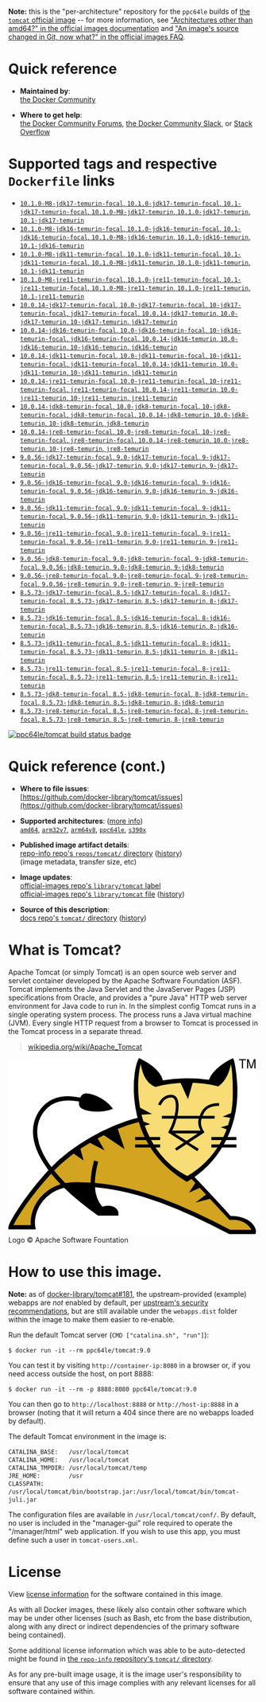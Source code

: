 <!--

********************************************************************************

WARNING:

    DO NOT EDIT "tomcat/README.md"

    IT IS AUTO-GENERATED

    (from the other files in "tomcat/" combined with a set of templates)

********************************************************************************

-->

**Note:** this is the "per-architecture" repository for the `ppc64le` builds of [the `tomcat` official image](https://hub.docker.com/_/tomcat) -- for more information, see ["Architectures other than amd64?" in the official images documentation](https://github.com/docker-library/official-images#architectures-other-than-amd64) and ["An image's source changed in Git, now what?" in the official images FAQ](https://github.com/docker-library/faq#an-images-source-changed-in-git-now-what).

# Quick reference

-	**Maintained by**:  
	[the Docker Community](https://github.com/docker-library/tomcat)

-	**Where to get help**:  
	[the Docker Community Forums](https://forums.docker.com/), [the Docker Community Slack](https://dockr.ly/slack), or [Stack Overflow](https://stackoverflow.com/search?tab=newest&q=docker)

# Supported tags and respective `Dockerfile` links

-	[`10.1.0-M8-jdk17-temurin-focal`, `10.1.0-jdk17-temurin-focal`, `10.1-jdk17-temurin-focal`, `10.1.0-M8-jdk17-temurin`, `10.1.0-jdk17-temurin`, `10.1-jdk17-temurin`](https://github.com/docker-library/tomcat/blob/7dc6e45523f302d0d90b9b5bfef5f179a226f604/10.1/jdk17/temurin-focal/Dockerfile)
-	[`10.1.0-M8-jdk16-temurin-focal`, `10.1.0-jdk16-temurin-focal`, `10.1-jdk16-temurin-focal`, `10.1.0-M8-jdk16-temurin`, `10.1.0-jdk16-temurin`, `10.1-jdk16-temurin`](https://github.com/docker-library/tomcat/blob/7dc6e45523f302d0d90b9b5bfef5f179a226f604/10.1/jdk16/temurin-focal/Dockerfile)
-	[`10.1.0-M8-jdk11-temurin-focal`, `10.1.0-jdk11-temurin-focal`, `10.1-jdk11-temurin-focal`, `10.1.0-M8-jdk11-temurin`, `10.1.0-jdk11-temurin`, `10.1-jdk11-temurin`](https://github.com/docker-library/tomcat/blob/7dc6e45523f302d0d90b9b5bfef5f179a226f604/10.1/jdk11/temurin-focal/Dockerfile)
-	[`10.1.0-M8-jre11-temurin-focal`, `10.1.0-jre11-temurin-focal`, `10.1-jre11-temurin-focal`, `10.1.0-M8-jre11-temurin`, `10.1.0-jre11-temurin`, `10.1-jre11-temurin`](https://github.com/docker-library/tomcat/blob/7dc6e45523f302d0d90b9b5bfef5f179a226f604/10.1/jre11/temurin-focal/Dockerfile)
-	[`10.0.14-jdk17-temurin-focal`, `10.0-jdk17-temurin-focal`, `10-jdk17-temurin-focal`, `jdk17-temurin-focal`, `10.0.14-jdk17-temurin`, `10.0-jdk17-temurin`, `10-jdk17-temurin`, `jdk17-temurin`](https://github.com/docker-library/tomcat/blob/17488391535f8f784c5d2d509c54501c26a3834d/10.0/jdk17/temurin-focal/Dockerfile)
-	[`10.0.14-jdk16-temurin-focal`, `10.0-jdk16-temurin-focal`, `10-jdk16-temurin-focal`, `jdk16-temurin-focal`, `10.0.14-jdk16-temurin`, `10.0-jdk16-temurin`, `10-jdk16-temurin`, `jdk16-temurin`](https://github.com/docker-library/tomcat/blob/17488391535f8f784c5d2d509c54501c26a3834d/10.0/jdk16/temurin-focal/Dockerfile)
-	[`10.0.14-jdk11-temurin-focal`, `10.0-jdk11-temurin-focal`, `10-jdk11-temurin-focal`, `jdk11-temurin-focal`, `10.0.14-jdk11-temurin`, `10.0-jdk11-temurin`, `10-jdk11-temurin`, `jdk11-temurin`](https://github.com/docker-library/tomcat/blob/17488391535f8f784c5d2d509c54501c26a3834d/10.0/jdk11/temurin-focal/Dockerfile)
-	[`10.0.14-jre11-temurin-focal`, `10.0-jre11-temurin-focal`, `10-jre11-temurin-focal`, `jre11-temurin-focal`, `10.0.14-jre11-temurin`, `10.0-jre11-temurin`, `10-jre11-temurin`, `jre11-temurin`](https://github.com/docker-library/tomcat/blob/17488391535f8f784c5d2d509c54501c26a3834d/10.0/jre11/temurin-focal/Dockerfile)
-	[`10.0.14-jdk8-temurin-focal`, `10.0-jdk8-temurin-focal`, `10-jdk8-temurin-focal`, `jdk8-temurin-focal`, `10.0.14-jdk8-temurin`, `10.0-jdk8-temurin`, `10-jdk8-temurin`, `jdk8-temurin`](https://github.com/docker-library/tomcat/blob/17488391535f8f784c5d2d509c54501c26a3834d/10.0/jdk8/temurin-focal/Dockerfile)
-	[`10.0.14-jre8-temurin-focal`, `10.0-jre8-temurin-focal`, `10-jre8-temurin-focal`, `jre8-temurin-focal`, `10.0.14-jre8-temurin`, `10.0-jre8-temurin`, `10-jre8-temurin`, `jre8-temurin`](https://github.com/docker-library/tomcat/blob/17488391535f8f784c5d2d509c54501c26a3834d/10.0/jre8/temurin-focal/Dockerfile)
-	[`9.0.56-jdk17-temurin-focal`, `9.0-jdk17-temurin-focal`, `9-jdk17-temurin-focal`, `9.0.56-jdk17-temurin`, `9.0-jdk17-temurin`, `9-jdk17-temurin`](https://github.com/docker-library/tomcat/blob/025e9753a0bcebfa4fe56e473bd26d06f7c54ae5/9.0/jdk17/temurin-focal/Dockerfile)
-	[`9.0.56-jdk16-temurin-focal`, `9.0-jdk16-temurin-focal`, `9-jdk16-temurin-focal`, `9.0.56-jdk16-temurin`, `9.0-jdk16-temurin`, `9-jdk16-temurin`](https://github.com/docker-library/tomcat/blob/025e9753a0bcebfa4fe56e473bd26d06f7c54ae5/9.0/jdk16/temurin-focal/Dockerfile)
-	[`9.0.56-jdk11-temurin-focal`, `9.0-jdk11-temurin-focal`, `9-jdk11-temurin-focal`, `9.0.56-jdk11-temurin`, `9.0-jdk11-temurin`, `9-jdk11-temurin`](https://github.com/docker-library/tomcat/blob/025e9753a0bcebfa4fe56e473bd26d06f7c54ae5/9.0/jdk11/temurin-focal/Dockerfile)
-	[`9.0.56-jre11-temurin-focal`, `9.0-jre11-temurin-focal`, `9-jre11-temurin-focal`, `9.0.56-jre11-temurin`, `9.0-jre11-temurin`, `9-jre11-temurin`](https://github.com/docker-library/tomcat/blob/025e9753a0bcebfa4fe56e473bd26d06f7c54ae5/9.0/jre11/temurin-focal/Dockerfile)
-	[`9.0.56-jdk8-temurin-focal`, `9.0-jdk8-temurin-focal`, `9-jdk8-temurin-focal`, `9.0.56-jdk8-temurin`, `9.0-jdk8-temurin`, `9-jdk8-temurin`](https://github.com/docker-library/tomcat/blob/025e9753a0bcebfa4fe56e473bd26d06f7c54ae5/9.0/jdk8/temurin-focal/Dockerfile)
-	[`9.0.56-jre8-temurin-focal`, `9.0-jre8-temurin-focal`, `9-jre8-temurin-focal`, `9.0.56-jre8-temurin`, `9.0-jre8-temurin`, `9-jre8-temurin`](https://github.com/docker-library/tomcat/blob/025e9753a0bcebfa4fe56e473bd26d06f7c54ae5/9.0/jre8/temurin-focal/Dockerfile)
-	[`8.5.73-jdk17-temurin-focal`, `8.5-jdk17-temurin-focal`, `8-jdk17-temurin-focal`, `8.5.73-jdk17-temurin`, `8.5-jdk17-temurin`, `8-jdk17-temurin`](https://github.com/docker-library/tomcat/blob/f09adde460dd759217d661bd2d00f6623c0a3c09/8.5/jdk17/temurin-focal/Dockerfile)
-	[`8.5.73-jdk16-temurin-focal`, `8.5-jdk16-temurin-focal`, `8-jdk16-temurin-focal`, `8.5.73-jdk16-temurin`, `8.5-jdk16-temurin`, `8-jdk16-temurin`](https://github.com/docker-library/tomcat/blob/f09adde460dd759217d661bd2d00f6623c0a3c09/8.5/jdk16/temurin-focal/Dockerfile)
-	[`8.5.73-jdk11-temurin-focal`, `8.5-jdk11-temurin-focal`, `8-jdk11-temurin-focal`, `8.5.73-jdk11-temurin`, `8.5-jdk11-temurin`, `8-jdk11-temurin`](https://github.com/docker-library/tomcat/blob/f09adde460dd759217d661bd2d00f6623c0a3c09/8.5/jdk11/temurin-focal/Dockerfile)
-	[`8.5.73-jre11-temurin-focal`, `8.5-jre11-temurin-focal`, `8-jre11-temurin-focal`, `8.5.73-jre11-temurin`, `8.5-jre11-temurin`, `8-jre11-temurin`](https://github.com/docker-library/tomcat/blob/f09adde460dd759217d661bd2d00f6623c0a3c09/8.5/jre11/temurin-focal/Dockerfile)
-	[`8.5.73-jdk8-temurin-focal`, `8.5-jdk8-temurin-focal`, `8-jdk8-temurin-focal`, `8.5.73-jdk8-temurin`, `8.5-jdk8-temurin`, `8-jdk8-temurin`](https://github.com/docker-library/tomcat/blob/f09adde460dd759217d661bd2d00f6623c0a3c09/8.5/jdk8/temurin-focal/Dockerfile)
-	[`8.5.73-jre8-temurin-focal`, `8.5-jre8-temurin-focal`, `8-jre8-temurin-focal`, `8.5.73-jre8-temurin`, `8.5-jre8-temurin`, `8-jre8-temurin`](https://github.com/docker-library/tomcat/blob/f09adde460dd759217d661bd2d00f6623c0a3c09/8.5/jre8/temurin-focal/Dockerfile)

[![ppc64le/tomcat build status badge](https://img.shields.io/jenkins/s/https/doi-janky.infosiftr.net/job/multiarch/job/ppc64le/job/tomcat.svg?label=ppc64le/tomcat%20%20build%20job)](https://doi-janky.infosiftr.net/job/multiarch/job/ppc64le/job/tomcat/)

# Quick reference (cont.)

-	**Where to file issues**:  
	[https://github.com/docker-library/tomcat/issues](https://github.com/docker-library/tomcat/issues)

-	**Supported architectures**: ([more info](https://github.com/docker-library/official-images#architectures-other-than-amd64))  
	[`amd64`](https://hub.docker.com/r/amd64/tomcat/), [`arm32v7`](https://hub.docker.com/r/arm32v7/tomcat/), [`arm64v8`](https://hub.docker.com/r/arm64v8/tomcat/), [`ppc64le`](https://hub.docker.com/r/ppc64le/tomcat/), [`s390x`](https://hub.docker.com/r/s390x/tomcat/)

-	**Published image artifact details**:  
	[repo-info repo's `repos/tomcat/` directory](https://github.com/docker-library/repo-info/blob/master/repos/tomcat) ([history](https://github.com/docker-library/repo-info/commits/master/repos/tomcat))  
	(image metadata, transfer size, etc)

-	**Image updates**:  
	[official-images repo's `library/tomcat` label](https://github.com/docker-library/official-images/issues?q=label%3Alibrary%2Ftomcat)  
	[official-images repo's `library/tomcat` file](https://github.com/docker-library/official-images/blob/master/library/tomcat) ([history](https://github.com/docker-library/official-images/commits/master/library/tomcat))

-	**Source of this description**:  
	[docs repo's `tomcat/` directory](https://github.com/docker-library/docs/tree/master/tomcat) ([history](https://github.com/docker-library/docs/commits/master/tomcat))

# What is Tomcat?

Apache Tomcat (or simply Tomcat) is an open source web server and servlet container developed by the Apache Software Foundation (ASF). Tomcat implements the Java Servlet and the JavaServer Pages (JSP) specifications from Oracle, and provides a "pure Java" HTTP web server environment for Java code to run in. In the simplest config Tomcat runs in a single operating system process. The process runs a Java virtual machine (JVM). Every single HTTP request from a browser to Tomcat is processed in the Tomcat process in a separate thread.

> [wikipedia.org/wiki/Apache_Tomcat](https://en.wikipedia.org/wiki/Apache_Tomcat)

![logo](https://raw.githubusercontent.com/docker-library/docs/8e31eb93a02d504d0cfe1da435aa31b377fc627d/tomcat/logo.png)Logo &copy; Apache Software Fountation

# How to use this image.

**Note:** as of [docker-library/tomcat#181](https://github.com/docker-library/tomcat/pull/181), the upstream-provided (example) webapps are *not* enabled by default, per [upstream's security recommendations](https://tomcat.apache.org/tomcat-9.0-doc/security-howto.html#Default_web_applications), but are still available under the `webapps.dist` folder within the image to make them easier to re-enable.

Run the default Tomcat server (`CMD ["catalina.sh", "run"]`):

```console
$ docker run -it --rm ppc64le/tomcat:9.0
```

You can test it by visiting `http://container-ip:8080` in a browser or, if you need access outside the host, on port 8888:

```console
$ docker run -it --rm -p 8888:8080 ppc64le/tomcat:9.0
```

You can then go to `http://localhost:8888` or `http://host-ip:8888` in a browser (noting that it will return a 404 since there are no webapps loaded by default).

The default Tomcat environment in the image is:

	CATALINA_BASE:   /usr/local/tomcat
	CATALINA_HOME:   /usr/local/tomcat
	CATALINA_TMPDIR: /usr/local/tomcat/temp
	JRE_HOME:        /usr
	CLASSPATH:       /usr/local/tomcat/bin/bootstrap.jar:/usr/local/tomcat/bin/tomcat-juli.jar

The configuration files are available in `/usr/local/tomcat/conf/`. By default, no user is included in the "manager-gui" role required to operate the "/manager/html" web application. If you wish to use this app, you must define such a user in `tomcat-users.xml`.

# License

View [license information](https://www.apache.org/licenses/LICENSE-2.0) for the software contained in this image.

As with all Docker images, these likely also contain other software which may be under other licenses (such as Bash, etc from the base distribution, along with any direct or indirect dependencies of the primary software being contained).

Some additional license information which was able to be auto-detected might be found in [the `repo-info` repository's `tomcat/` directory](https://github.com/docker-library/repo-info/tree/master/repos/tomcat).

As for any pre-built image usage, it is the image user's responsibility to ensure that any use of this image complies with any relevant licenses for all software contained within.
